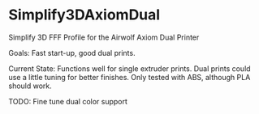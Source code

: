 # Simplify3DAxiomDual
Simplify 3D FFF Profile for the Airwolf Axiom Dual Printer

Goals: Fast start-up, good dual prints.

Current State: Functions well for single extruder prints. Dual prints could use a little tuning for better finishes. Only tested with ABS, although PLA should work.

TODO: Fine tune dual color support
